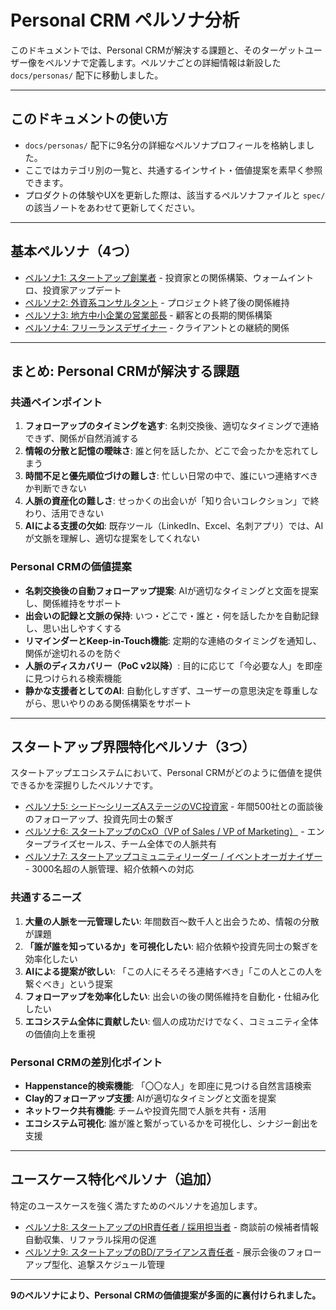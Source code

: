 # Personal CRM ペルソナ分析

このドキュメントでは、Personal CRMが解決する課題と、そのターゲットユーザー像をペルソナで定義します。ペルソナごとの詳細情報は新設した `docs/personas/` 配下に移動しました。

---

## このドキュメントの使い方
- `docs/personas/` 配下に9名分の詳細なペルソナプロフィールを格納しました。
- ここではカテゴリ別の一覧と、共通するインサイト・価値提案を素早く参照できます。
- プロダクトの体験やUXを更新した際は、該当するペルソナファイルと `spec/` の該当ノートをあわせて更新してください。

---

## 基本ペルソナ（4つ）
- [ペルソナ1: スタートアップ創業者](personas/01_startup_founder.md) - 投資家との関係構築、ウォームイントロ、投資家アップデート
- [ペルソナ2: 外資系コンサルタント](personas/02_consultant.md) - プロジェクト終了後の関係維持
- [ペルソナ3: 地方中小企業の営業部長](personas/03_sales_manager.md) - 顧客との長期的関係構築
- [ペルソナ4: フリーランスデザイナー](personas/04_freelance_designer.md) - クライアントとの継続的関係

---

## まとめ: Personal CRMが解決する課題

### 共通ペインポイント
1. **フォローアップのタイミングを逃す**: 名刺交換後、適切なタイミングで連絡できず、関係が自然消滅する
2. **情報の分散と記憶の曖昧さ**: 誰と何を話したか、どこで会ったかを忘れてしまう
3. **時間不足と優先順位づけの難しさ**: 忙しい日常の中で、誰にいつ連絡すべきか判断できない
4. **人脈の資産化の難しさ**: せっかくの出会いが「知り合いコレクション」で終わり、活用できない
5. **AIによる支援の欠如**: 既存ツール（LinkedIn、Excel、名刺アプリ）では、AIが文脈を理解し、適切な提案をしてくれない

### Personal CRMの価値提案
- **名刺交換後の自動フォローアップ提案**: AIが適切なタイミングと文面を提案し、関係維持をサポート
- **出会いの記録と文脈の保持**: いつ・どこで・誰と・何を話したかを自動記録し、思い出しやすくする
- **リマインダーとKeep-in-Touch機能**: 定期的な連絡のタイミングを通知し、関係が途切れるのを防ぐ
- **人脈のディスカバリー（PoC v2以降）**: 目的に応じて「今必要な人」を即座に見つけられる検索機能
- **静かな支援者としてのAI**: 自動化しすぎず、ユーザーの意思決定を尊重しながら、思いやりのある関係構築をサポート

---

## スタートアップ界隈特化ペルソナ（3つ）
スタートアップエコシステムにおいて、Personal CRMがどのように価値を提供できるかを深掘りしたペルソナです。

- [ペルソナ5: シード〜シリーズAステージのVC投資家](personas/05_vc_investor.md) - 年間500社との面談後のフォローアップ、投資先同士の繋ぎ
- [ペルソナ6: スタートアップのCxO（VP of Sales / VP of Marketing）](personas/06_vp_sales.md) - エンタープライズセールス、チーム全体での人脈共有
- [ペルソナ7: スタートアップコミュニティリーダー / イベントオーガナイザー](personas/07_community_leader.md) - 3000名超の人脈管理、紹介依頼への対応

### 共通するニーズ
1. **大量の人脈を一元管理したい**: 年間数百〜数千人と出会うため、情報の分散が課題
2. **「誰が誰を知っているか」を可視化したい**: 紹介依頼や投資先同士の繋ぎを効率化したい
3. **AIによる提案が欲しい**: 「この人にそろそろ連絡すべき」「この人とこの人を繋ぐべき」という提案
4. **フォローアップを効率化したい**: 出会いの後の関係維持を自動化・仕組み化したい
5. **エコシステム全体に貢献したい**: 個人の成功だけでなく、コミュニティ全体の価値向上を重視

### Personal CRMの差別化ポイント
- **Happenstance的検索機能**: 「〇〇な人」を即座に見つける自然言語検索
- **Clay的フォローアップ支援**: AIが適切なタイミングと文面を提案
- **ネットワーク共有機能**: チームや投資先間で人脈を共有・活用
- **エコシステム可視化**: 誰が誰と繋がっているかを可視化し、シナジー創出を支援

---

## ユースケース特化ペルソナ（追加）
特定のユースケースを強く満たすためのペルソナを追加します。

- [ペルソナ8: スタートアップのHR責任者 / 採用担当者](personas/08_hr_manager.md) - 商談前の候補者情報自動収集、リファラル採用の促進
- [ペルソナ9: スタートアップのBD/アライアンス責任者](personas/09_bd_alliance.md) - 展示会後のフォローアップ型化、追撃スケジュール管理

---

**9のペルソナにより、Personal CRMの価値提案が多面的に裏付けられました。**
